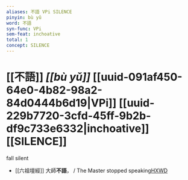 ```yaml
---
aliases: 不語 VPi SILENCE
pinyin: bù yǔ
word: 不語
syn-func: VPi
sem-feat: inchoative
total: 1
concept: SILENCE 
---
```

# [[不語]] *[[bù yǔ]]*  [[uuid-091af450-64e0-4b82-98a2-84d0444b6d19|VPi]] [[uuid-229b7720-3cfd-45ff-9b2b-df9c733e6332|inchoative]] [[SILENCE]]
fall silent
 - [[六祖壇經]] 大師**不語**， / The Master stopped speaking[HXWD](https://hxwd.org/textview.html?location=KR6q0082_T_001-0337a.20)